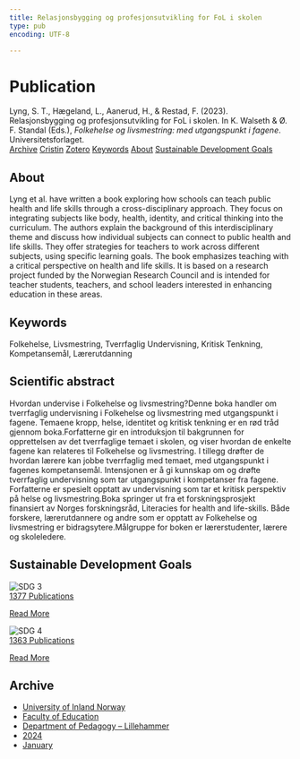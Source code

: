 ```yaml
---
title: Relasjonsbygging og profesjonsutvikling for FoL i skolen
type: pub
encoding: UTF-8

---
```

<h1>Publication</h1>
<article id="csl-bib-container-VMET9KNV" class="csl-bib-container">
  <div class="csl-bib-body"> <div class="csl-entry">Lyng, S. T., Hægeland, L., Aanerud, H., &#38; Restad, F. (2023). Relasjonsbygging og profesjonsutvikling for FoL i skolen. In K. Walseth &#38; Ø. F. Standal (Eds.), <i>Folkehelse og livsmestring: med utgangspunkt i fagene</i>. Universitetsforlaget.</div> </div>
  <div class="csl-bib-buttons">
    <a href="#taxonomy-article-VMET9KNV" alt="archive" class="csl-bib-button">Archive</a>
    <a href="https://app.cristin.no/results/show.jsf?id=2230723" alt="Cristin" class="csl-bib-button">Cristin</a>
    <a href="http://zotero.org/groups/5881554/items/VMET9KNV" alt="Zotero" class="csl-bib-button">Zotero</a>
    <a href="#keywords-article-VMET9KNV" alt="keywords" class="csl-bib-button">Keywords</a>
    <a href="#about-article-VMET9KNV" alt="about_pub" class="csl-bib-button">About</a>
    <a href="#sdg-article-VMET9KNV" alt="sdg" class="csl-bib-button">Sustainable Development Goals</a>
  </div>
  <div id="csl-bib-meta-container-VMET9KNV"></div>
</article>
<div id="csl-bib-meta-VMET9KNV" class="csl-bib-meta">
  <article id="about-article-VMET9KNV" class="about_pub-article">
    <h1>About</h1>
    Lyng et al. have written a book exploring how schools can teach public health and life skills through a cross-disciplinary approach. They focus on integrating subjects like body, health, identity, and critical thinking into the curriculum. The authors explain the background of this interdisciplinary theme and discuss how individual subjects can connect to public health and life skills. They offer strategies for teachers to work across different subjects, using specific learning goals. The book emphasizes teaching with a critical perspective on health and life skills. It is based on a research project funded by the Norwegian Research Council and is intended for teacher students, teachers, and school leaders interested in enhancing education in these areas.
  </article>
  <article id="keywords-article-VMET9KNV" class="keywords-article">
    <h1>Keywords</h1>
    Folkehelse, Livsmestring, Tverrfaglig Undervisning, Kritisk Tenkning, Kompetansemål, Lærerutdanning
  </article>
  <article id="abstract-article-VMET9KNV" class="abstract-article">
    <h1>Scientific abstract</h1>
    Hvordan undervise i Folkehelse og livsmestring?Denne boka handler om tverrfaglig undervisning i Folkehelse og livsmestring med utgangspunkt i fagene. Temaene kropp, helse, identitet og kritisk tenkning er en rød tråd gjennom boka.Forfatterne gir en introduksjon til bakgrunnen for opprettelsen av det tverrfaglige temaet i skolen, og viser hvordan de enkelte fagene kan relateres til Folkehelse og livsmestring. I tillegg drøfter de hvordan lærere kan jobbe tverrfaglig med temaet, med utgangspunkt i fagenes kompetansemål. Intensjonen er å gi kunnskap om og drøfte tverrfaglig undervisning som tar utgangspunkt i kompetanser fra fagene. Forfatterne er spesielt opptatt av undervisning som tar et kritisk perspektiv på helse og livsmestring.Boka springer ut fra et forskningsprosjekt finansiert av Norges forskningsråd, Literacies for health and life-skills. Både forskere, lærerutdannere og andre som er opptatt av Folkehelse og livsmestring er bidragsytere.Målgruppe for boken er lærerstudenter, lærere og skoleledere.
  </article>
  <article id="sdg-article-VMET9KNV" class="sdg-article">
    <h1>Sustainable Development Goals</h1>
    <div class="sdg-container"><div id="sdg3" class="sdg">
        <img src="{{< params subfolder >}}images/sdg/sdg03_en.png" class="image" alt="SDG 3">
        <div class="sdg-overlay">
          <a href="{{< params subfolder >}}en/archive/?sdg=3#archive" class="sdg-publication-count"><span>1377</span> Publications</a>
          <p><a href="https://sdgs.un.org/goals/goal3" class="sdg-read-more">Read More</a></p>
        </div>
      </div> <div id="sdg4" class="sdg">
        <img src="{{< params subfolder >}}images/sdg/sdg04_en.png" class="image" alt="SDG 4">
        <div class="sdg-overlay">
          <a href="{{< params subfolder >}}en/archive/?sdg=4#archive" class="sdg-publication-count"><span>1363</span> Publications</a>
          <p><a href="https://sdgs.un.org/goals/goal4" class="sdg-read-more">Read More</a></p>
        </div>
      </div></div>
  </article>
  <article id="taxonomy-article-VMET9KNV" class="taxonomy-article">
    <h1>Archive</h1>
    <ul>
      <li><a href="{{< params subfolder >}}en/archive/?key=3DCRN523">University of Inland Norway</a></li>
      <li><a href="{{< params subfolder >}}en/archive/?key=WYNZA47F">Faculty of Education</a></li>
      <li><a href="{{< params subfolder >}}en/archive/?key=L8MA547R">Department of Pedagogy – Lillehammer</a></li>
      <li><a href="{{< params subfolder >}}en/archive/?key=RSMGWRJN">2024</a></li>
      <li><a href="{{< params subfolder >}}en/archive/?key=BBFWT823">January</a></li>
    </ul>
  </article>
</div>

